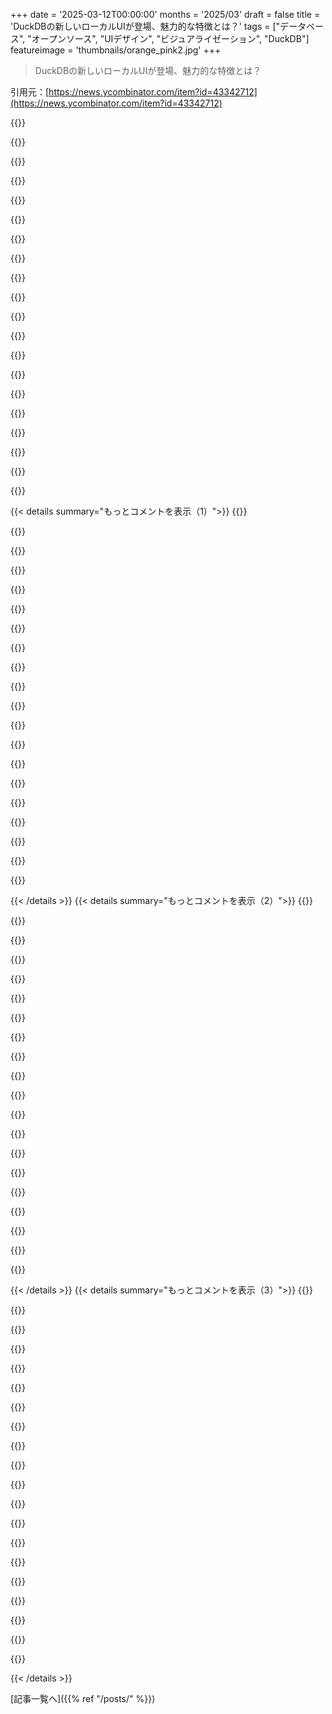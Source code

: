+++
date = '2025-03-12T00:00:00'
months = '2025/03'
draft = false
title = 'DuckDBの新しいローカルUIが登場、魅力的な特徴とは？'
tags = ["データベース", "オープンソース", "UIデザイン", "ビジュアライゼーション", "DuckDB"]
featureimage = 'thumbnails/orange_pink2.jpg'
+++

> DuckDBの新しいローカルUIが登場、魅力的な特徴とは？

引用元：[https://news.ycombinator.com/item?id=43342712](https://news.ycombinator.com/item?id=43342712)

{{<matomeQuote body="これすごいね！UIが素晴らしいし、オープンソースって書いてあるけど、実際はDuckDBの拡張がオープンソースなだけみたい。UIのコードは見つからないし、実際のUIはオープンソースなのかな？それともMotherDuckが使わせてるだけ？今のところ、ネットがないと動かない感じだね。" userName="vamega" createdAt="2025-03-12T14:40:20" color="#785bff">}}

{{<matomeQuote body="それは確かに心配だよね。UIの更新をui.duckdb.orgでホスティングするってのがちょっと違和感ありすぎ。少なくともduckdb.orgにホストされてるのは良い点だけど、ソースはどこかにあるべきだよ。がっかり。" userName="xemoka" createdAt="2025-03-12T15:24:07" color="#ff5733">}}

{{<matomeQuote body="そうなんだ！MotherDuckのエンジニア、Jeff Raymakersから確認があったみたいで、UIはオープンソースじゃないって。> Jeff Raymakers — 今日の午前9時25分に“ブログの表現が誤解を招くもので、修正する予定です”って言ってた。" userName="xemoka" createdAt="2025-03-12T16:29:20" color="#ff33a1">}}

{{<matomeQuote body="すごく期待してたのに、やっぱりそういうことか。これがあれば、TableauとかSASみたいなレガシープラットフォームは壊滅的だよ。" userName="dcreater" createdAt="2025-03-15T00:20:56" color="">}}

{{<matomeQuote body="リモートURLからUIを取得するのに「ローカルUI」って言えるの？もしかして、閉じたソースのUIが最初の実行時にダウンロードされて、ローカルにキャッシュされるのかな？それとも毎回リモートからロードするウェブアプリなの？" userName="plipt" createdAt="2025-03-12T16:59:43" color="">}}

{{<matomeQuote body="ウェブインターフェースだけど、ローカルマシンから提供されるんだ。デフォルトはhttp://localhost:4213/だよ。データの場所やMotherDuckへの明示的なオプトインについての注意もサイトにあるからチェックしてみて。" userName="daveguy" createdAt="2025-03-12T19:17:15" color="">}}

{{<matomeQuote body="ドキュメントには拡張のサーバー設定が書いてあって、ソースも見当たらないし、拡張のドキュメントはMotherDuckのUIを指してるみたいで、ちょっと混乱するな。" userName="jarpineh" createdAt="2025-03-12T15:17:12" color="">}}

{{<matomeQuote body="ドキュメントにもこんなことが書いてあるのが面白いね。> “設定したURLを信頼することが大事、なぜならアプリがDuckDBにロードしたデータにアクセスできるから”って。これが「ローカルUI」なら普通予想しないよね。DuckDBにちょっと触ってみたことがあるけど、これから使うならリモートにデータ送られないことを確認しなきゃと思う。" userName="radicality" createdAt="2025-03-12T23:34:05" color="#45d325">}}

{{<matomeQuote body="ブログの共著者なんだけど、言葉が紛らわしかったのを認めるよ。混乱を招いて申し訳ない。最後に注釈を追加したよ。> “リポジトリにはフロントエンドのソースコードは含まれておらず、現在はオープンソースとして利用できない。”ってね。" userName="szarnyasg" createdAt="2025-03-12T17:31:43" color="#ff5733">}}

{{<matomeQuote body="規制の厳しいデータを扱う仕事をしてる人もいるのに、こんなソフトウェアの危険な部分を知ったよ！デフォルトでインストールしないか、オプトインにしてほしい。ほんと危ないから。" userName="rastignack" createdAt="2025-03-13T11:05:20" color="#ff33a1">}}

{{<matomeQuote body="DuckDBのマルウェア化が始まるのかもね。投資家は収益が必要なんだろう。" userName="rastignack" createdAt="2025-03-13T11:03:41" color="">}}

{{<matomeQuote body="実際のUIはオープンソースじゃないよ。誰かが真のオープンソースUI拡張を作ることはできるけど、今のところそれには母Duckしか投資できてない。" userName="memset" createdAt="2025-03-12T15:47:48" color="">}}

{{<matomeQuote body="色々探したけど、これ（個人の成果）はいいベースになってるし、MITライセンスだよ：<br>https://github.com/caioricciuti/duck-ui<br>本物のOS UIを支えたいなら見てみて。" userName="dowager_dan99" createdAt="2025-03-12T15:57:22" color="#ff5733">}}

{{<matomeQuote body="どうしてUIプロジェクトがランディングページにスクリーンショットを最初に載せないのか理解できない。すごく明らかだと思うんだけど。" userName="dchuk" createdAt="2025-03-12T21:15:57" color="">}}

{{<matomeQuote body="Apache SupersetのSqlLabはすごく良いと思う。DuckDBをデータソースにしてるし、SqlAlchemyをサポートしてるものは何でも上手く動く。正直、スクリーンショットを初めて見た時、SqlLabかと思った。DuckDBのUIはまだ試してないけど。" userName="frankc" createdAt="2025-03-13T01:02:00" color="">}}

{{<matomeQuote body="それは面白いね。同じ組み合わせを使った小さなプロジェクトを考えてるんだけど、あなたのユースケースを少し教えてくれない？もっと知りたい。" userName="labso" createdAt="2025-03-17T18:50:28" color="">}}

{{<matomeQuote body="正直、いくつかはプロプライエタリな部分を残しておいてほしい。全てをFOSSにするのは持続可能なビジネスモデルじゃないと思うし、DuckDBには続いてほしい。Astralにも似た懸念がある。彼らはPythonを改良していて、資金が尽きるとまたPipに戻るのは悲劇だ。" userName="IshKebab" createdAt="2025-03-12T22:06:25" color="">}}

{{<matomeQuote body="ちょっと確認だけど、ローカルUIってほんとにローカルじゃないの？つまり、エアギャップなマシンでは使えないってこと？" userName="bigfatkitten" createdAt="2025-03-13T21:27:27" color="">}}

{{<matomeQuote body="同意する。これはちょっと混乱を招く表現だし、GUIコンポーネントは閉じられてるみたい。" userName="thenaturalist" createdAt="2025-03-12T15:09:48" color="">}}

{{<matomeQuote body="UIの見た目は、DuckDBで動いてる素晴らしいRillに似てる：<br>https://www.rilldata.com/<br>Rillはビジュアライゼーションやピボットテーブルが優れていて、Go/Svelteでオープンソースの洗練された製品だ。でもDuckDBのUIはSQLクエリ編集に素敵なJupyterノートブックスタイルの“セル”を持ってる。" userName="fenghorn" createdAt="2025-03-12T21:27:24" color="">}}

{{< details summary="もっとコメントを表示（1）">}}
{{<matomeQuote body="Rillの創業者だけど、UIの類似性については何も言わないよ。ただ、DuckDBベースのメトリクスレイヤーと探査的ダッシュボードを作ることが我々のビジョンで、Rillは完全にオープンソースだよ。詳しくはDuckCon #6で発表した資料を見てね。" userName="miked98" createdAt="2025-03-12T22:28:04" color="#ff33a1">}}

{{<matomeQuote body="HN好きだな。サービスについてのランダムなコメントがあって、返事は「私が創業者です」とか「私が書きました」ばっかり。" userName="archon810" createdAt="2025-03-13T03:22:21" color="">}}

{{<matomeQuote body="WhatTheDuckはduckdb-wasmでSQLを実行できるよ。Pygwalkerはpandasのデータフレームからオープンソースの記述統計とチャートを作成するんだ。ydata-profilingはPandasとSparkのデータフレームを使ったオープンソースの探索的データ分析を提供しているよ。" userName="westurner" createdAt="2025-03-12T23:58:25" color="#38d3d3">}}

{{<matomeQuote body="xeus-sqliteはJupyterやJupyterLite用のxeusカーネルで、SQLクエリのためのVegaビジュアライゼーションが使えるよ。jupyterlite-xeusはenvironment.ymlに基づいてパッケージをインストールするんだ。" userName="westurner" createdAt="2025-03-13T04:49:15" color="">}}

{{<matomeQuote body="duckdb-wasmに対して「emscripten-forgeパッケージ」の機能リクエストが出てるよ。" userName="westurner" createdAt="2025-03-13T05:42:13" color="">}}

{{<matomeQuote body="pygwalkerにもカーネル計算モードがあって、Rillからのクエリを扱うことができるよ。" userName="loa_observer" createdAt="2025-03-17T11:07:22" color="">}}

{{<matomeQuote body="あなたの講演のビデオはありますか？" userName="wodenokoto" createdAt="2025-03-13T04:56:18" color="">}}

{{<matomeQuote body="DuckConチームのおかげで、そのビデオはここにあるよ：“https://youtu.be/_IqvrFWY7ZM?si=1ux9SGUsh4kDs-ff”。他にも素晴らしい講演がいくつかあるから見てみて！" userName="miked98" createdAt="2025-03-13T05:36:05" color="#ff5c5c">}}

{{<matomeQuote body="追加の提案ありがとう！" userName="wodenokoto" createdAt="2025-03-13T07:56:04" color="">}}

{{<matomeQuote body="Hamilton Ulmerは両方に関わってたんだ。Twitterが流行ってた頃、彼の過程をフォローするのが本当に面白かった。" userName="ayhanfuat" createdAt="2025-03-12T22:21:12" color="">}}

{{<matomeQuote body="Blueskyではまだできるよ！" userName="articsputnik" createdAt="2025-03-13T06:58:28" color="">}}

{{<matomeQuote body="データ可視化にPerspectiveを使うのをおすすめ！私たちはDuckDBと一緒に使ってるけど、すごくいいよ。" userName="markhalonen" createdAt="2025-03-12T14:25:19" color="#ff33a1">}}

{{<matomeQuote body="俺たちもPerspectiveを使ってるよ！crabwalkっていうのを使ってて、DuckDBとの相性が抜群。数十万行の読み込みがほぼ瞬時で、全てをarrowで管理できるから最高だよ。<br>参考はここ！<br>https://github.com/definite-app/crabwalk" userName="mritchie712" createdAt="2025-03-12T14:41:01" color="#ff5733">}}

{{<matomeQuote body="どこでcrabwalkを使ってるの？面白そうだけど、ローカルETLの場合、SQLスクリプトのコレクションがあればいい気がする。ローカルなケースならもっとシンプルでいけるはずじゃない？" userName="0cf8612b2e1e" createdAt="2025-03-12T15:18:50" color="">}}

{{<matomeQuote body="いくつか特徴があるよ！<br>* カラムレベルの系譜が自動でわかる<br>* 系譜を可視化できる<br>* 入力・出力が楽チン（例：@configを指定すれば結果をparquet、csvにエクスポートできる）<br>* テストはまだだけど、将来的にはユニーク性や結合のテストに対応する予定。<br>今は系譜のためにだけ使ってるけど、面白いよ！" userName="mritchie712" createdAt="2025-03-12T15:23:22" color="">}}

{{<matomeQuote body="気に入ってくれて嬉しいよ！プロ版もチェックしてみて！DuckDBやPython/Pyodideなどもサポートしてるから！" userName="texodus" createdAt="2025-03-12T14:51:17" color="">}}

{{<matomeQuote body="それはすごく面白い！俺の博士論文は時系列データの安定したツリーマッピングアルゴリズムに関するもので、セルが位置を持つことが大事なんだ。デモで見た時、セルが飛び回るのはちょっと惜しい気がしたんだ。論文とデモも見てみて！コラボでPerspectiveに組み込むこともできるかも。" userName="pepperonipboy" createdAt="2025-03-12T16:06:47" color="#ff33a1">}}

{{<matomeQuote body="https://sql-workbench.comにも目を通してみて！DuckDB WASMとPerspectiveを使ってクエリ結果を表示してるよ。どう思う？" userName="tobilg" createdAt="2025-03-12T15:41:31" color="">}}

{{<matomeQuote body="実はこれでPerspectiveを知ったんだよね。" userName="markhalonen" createdAt="2025-03-12T17:47:33" color="">}}

{{<matomeQuote body="ハハハ、いいね。狭い世界だ。" userName="tobilg" createdAt="2025-03-12T19:32:56" color="">}}


{{< /details >}}
{{< details summary="もっとコメントを表示（2）">}}
{{<matomeQuote body="オンラインデモはいい感じなのに、自分には使えないのが残念。condaでconda-forgeからインストールしようとしたけどダメだったし、pipでも同じ。GitHubからリポジトリをクローンしてビルド試みたけど、詳細は覚えてないや。どうしてソフトのインストールがこんなに大変なんだろう。" userName="ciupicri" createdAt="2025-03-12T15:36:35" color="">}}

{{<matomeQuote body="問題を報告したことある？俺は様々なプラットフォームでPerspectiveを使ってるけど、全然問題ないよ。" userName="timkpaine" createdAt="2025-03-12T16:58:08" color="#38d3d3">}}

{{<matomeQuote body="まだ報告してないけど、全ての手順をドキュメントにまとめつつもう一回挑戦しようと思ってる。" userName="ciupicri" createdAt="2025-03-12T17:52:46" color="">}}

{{<matomeQuote body="なんでPerspectiveを選ぶの？D3のラッパーならPlotのほうが柔軟性があるよ。" userName="dleeftink" createdAt="2025-03-12T14:32:50" color="">}}

{{<matomeQuote body="PlotとDuckDBの良い統合を作ったよ。ここにあるよ：>「https://www.duckplot.com/」" userName="summer_avery" createdAt="2025-03-12T15:43:13" color="">}}

{{<matomeQuote body="カラムエクスプローラーがすごく気に入ってる。>「https://motherduck.com/blog/introducing-column-explorer/」<br>最近Kaggle Datasetのようなカラムエクスプローラーを探してたけど、これが一番良かった！" userName="stared" createdAt="2025-03-12T14:48:32" color="#ff5c5c">}}

{{<matomeQuote body="いろんなDB GUIクライアントやクラウドベースのデータツールを見てきたけど、MotherDuckのカラムエクスプローラーは最高だと思う。データ分布やユニークな値、最小/最大/パーセントタイルが簡単に見れて、すごく強力。これを考えた人は本当に素晴らしいと思う。メタデータがクエリできれば、自動データプロファイリングやQAに役立つのに。" userName="thenaturalist" createdAt="2025-03-12T14:53:25" color="#ff5c5c">}}

{{<matomeQuote body="似たようなオープンソースのカラムエクスプローラーがあるよ：>「https://github.com/manzt/quak」<br>デモはこちら：>「https://manzt.github.io/quak/?source=https://pub-2fc10ef6724...」" userName="aszen" createdAt="2025-03-12T16:46:11" color="">}}

{{<matomeQuote body="オープンソースのTypeScriptコンポーネントって知らない？" userName="stared" createdAt="2025-03-12T15:03:21" color="">}}

{{<matomeQuote body="ああ、今のところUIはオープンソースじゃないね。Column Explorerをスタンドアロンコンポーネントとして出したいって話はしてるけど、優先できていないんだ。やりたいとは思っている！" userName="hamilton" createdAt="2025-03-12T16:54:06" color="">}}

{{<matomeQuote body="コミュニティにとって素晴らしいことだよね。それに、こんな素敵なコンポーネントを設計してくれてありがとう！" userName="stared" createdAt="2025-03-13T13:29:46" color="#ff33a1">}}

{{<matomeQuote body="これが他のデータベースで使われると非常に遅くて高くつくからって理由もあると思うよ。" userName="mritchie712" createdAt="2025-03-12T15:03:25" color="">}}

{{<matomeQuote body="ObservableHQのカラムサマリーに影響を受けてる気がするけど、いいことだよね！" userName="oulipo" createdAt="2025-03-12T14:57:10" color="">}}

{{<matomeQuote body="(Column Explorer機能を設計した人です)Observableのカラムサマリーは素晴らしい！ただ、こういう診断系は共通の系譜があると思うし、ここからやるべきことが多いから熱心なんだ。どんな複雑なことをしたかはこちらで詳しく説明しているよ。" userName="hamilton" createdAt="2025-03-12T16:47:18" color="">}}

{{<matomeQuote body="面白いね、あちらの作品から多くのアイデアが得られそう！" userName="oulipo" createdAt="2025-03-12T17:30:06" color="">}}

{{<matomeQuote body="この素晴らしい作品に感謝！使いやすさや情報の明確さがとても気に入ってる。" userName="thenaturalist" createdAt="2025-03-12T22:16:00" color="#785bff">}}

{{<matomeQuote body="UIは見た目が良くて嬉しいけど、これがDuckDBのデフォルト拡張ってのには疑問があるな。DuckDBの創設者とは別の会社の製品だし、DuckDBは今までVCなしで成長してきたのに、MotherDuckはVCから資金を得てるし。このリリースは将来のDuckDBにどう影響するのか心配だ。" userName="jarpineh" createdAt="2025-03-12T15:10:13" color="">}}

{{<matomeQuote body="DuckDBのメンテナーだよ。UIはDuckDBのリリースには組み込まれてなくて、MotherDuckが開発した拡張機能なんだ。この拡張は他の拡張と同じようにダウンロードしてインストールする形だよ。具体的には、-uiコマンド追加して、SQLクエリ（CALL start_ui()）を実行できるんだ。これを自分で設定できるよ。実行中にui拡張も自動でインストールされるけど、設定で無効にできるよ。" userName="mytherin" createdAt="2025-03-12T15:52:53" color="#785bff">}}

{{<matomeQuote body="UIが拡張機能ってのは分かりづらいね。インストール方法が他のとは違うからさ。UIは体感的に深く根付いてるように感じるし、HTTPプロキシ機能の説明ももっと詳しく載せてほしいところ。しかし記事は「内蔵のローカルUIがある」って書いてあって、リリースバイナリに含まれてる印象を受けるよ。今後のDuckDBの無償利用や商用利用にどう影響するのか気になるね。" userName="jarpineh" createdAt="2025-03-12T16:04:41" color="#ff5c5c">}}

{{<matomeQuote body="ブログの内容がUIが完全に組み込まれているように感じるのは同意するよ。でも実際には拡張機能であることを書き直したんだ。MotherDuckとの連携でUIを自動で立ち上げるのがスムーズになったけど、DuckDB FoundationはDuckDBと拡張エコシステムを完全に管理してるから影響はないよ。特に自動インストールは他の信頼できる拡張と同じで、特定の関数が呼ばれるとトリガーされる仕組みだよ。" userName="mytherin" createdAt="2025-03-12T17:28:10" color="#ff33a1">}}


{{< /details >}}
{{< details summary="もっとコメントを表示（3）">}}
{{<matomeQuote body="説明ありがとう！この拡張はDuckDBにHTTP APIを提供してるんだよね？これはDuckDBをHTTP経由で使う公式な方法になる可能性があるんじゃないかな？個人的にはこれの方が特定のUIよりも面白いと思う。コミュニティの拡張にも似た機能があるけど、公式に安定したスキーマバージョンのHTTP APIがあればいいな。" userName="jarpineh" createdAt="2025-03-13T08:56:18" color="#ff33a1">}}

{{<matomeQuote body="DenoのDeno K/V機能を思い起こさせるね。オープンソースのSQLiteと連携してるけど、Deno Deployで使うと大きくアップグレードされる感じがする。商業的なオープンソースプロジェクトにはビジネスモデルが必要だと思うし、賛否あるかもだけど、開発資金を調達するためには妥協が必要だよね。ただ、UI機能が外部のクローズドソース資産に依存してるなら、それはちょっと抵抗感があるな。" userName="simonw" createdAt="2025-03-12T15:23:20" color="">}}

{{<matomeQuote body="MotherDuckは支援契約なんかで収益を得てると思ってたけど、DuckDBのエコシステムにいる他のVC資金の企業みたいだね。新しい拡張がデフォルトの拡張に追加されることは線引きが曖昧になる気がする。クローズドソースのプロダクトへのプロキシっぽいのでさらに混乱するよね。有料拡張には賛成だけど、これは他社サービスの宣伝っぽく感じるな。" userName="jarpineh" createdAt="2025-03-12T15:57:35" color="">}}

{{<matomeQuote body="DuckDB labsはMotherDuckに株を持ってるから、所有権が一致してるんだ。理論的にはこういう密接なパートナーシップはいいと思うけど、オープンさが足りなくなるのは心配だね。DuckDBとMotherDuckのデータベースに関する統合は問題ないけど、ローカルUIが外部サービスに完全依存してるのは気になる。拡張だからちょっとマシだけど、ガバナンスや原則の視点からは心配が残る。" userName="datadrivenangel" createdAt="2025-03-12T17:00:01" color="">}}

{{<matomeQuote body="これは同じではないと思う。Denoは商業企業の中のオープンソース製品だけど、DuckDBはオープンソースのプロジェクトで、MotherDuckは営利企業だから。互いに密接な統合があっても、基本的には独立してるのに、これではその線が曖昧になる気がする。SQLiteの周りにはこんな混乱はないよ。" userName="dowager_dan99" createdAt="2025-03-12T15:55:06" color="">}}

{{<matomeQuote body="https://github.com/denoland/denokv<br>これがリンク先だよ。Deno KVは1年以上前から自己ホスティングできるようになったね。" userName="simlevesque" createdAt="2025-03-12T15:48:14" color="">}}

{{<matomeQuote body="リンク先が言ってることは変わらないよ。自分でホスティングするバックエンドは、ローカルのSQLiteバックエンドのネットワークにアクセス可能な版なんだ。ホスティングされたバックエンドは、 FoundationDBを使って globally replicated されていて、スケーリングの話が全然違うから。" userName="jorams" createdAt="2025-03-12T16:00:04" color="">}}

{{<matomeQuote body="フロス実装のおかげで、DenoKVをAzure CosmosやDynamoDB、CockroachLabsなどで自作するのもアリだよね。APIが小さいから、やろうと思えば簡単にできると思う。" userName="tracker1" createdAt="2025-03-12T18:09:52" color="">}}

{{<matomeQuote body="そうそう、私の記事でも触れてるよね：’https://til.simonwillison.net/deno/deno-kv#user-content-upda’。" userName="simonw" createdAt="2025-03-12T16:46:00" color="">}}

{{<matomeQuote body="ここが心配な人もいるけど、DucDbがRedisLabsみたいになるんじゃないかって話だよね。オープンソースになってしばらくしたら突然やめるとか。" userName="blackoil" createdAt="2025-03-12T17:42:56" color="">}}

{{<matomeQuote body="でも、AWSが大きな力を持ってRedisLabsの収益モデルを潰したのは事実だけど、それをルグプルと呼ぶのはちょっと不公平だと思う。" userName="threecheese" createdAt="2025-03-12T18:16:17" color="">}}

{{<matomeQuote body="UIはあくまで便利なツールだし、使わなくてもDuckDBの使い方は変わらないよ。本当に問題が起こるまで心配することないと思う。今は単に便利な機能なんだから。" userName="capkutay" createdAt="2025-03-12T18:23:44" color="#38d3d3">}}

{{<matomeQuote body="このUIは便利なツールであり広告でもあるんじゃないかな。もっと多くの人が使えるHTTP APIがあれば良かったのに、って思う。現状、ドキュメントなしのC++のAPIがあるけど公式な安定版がほしいな。" userName="jarpineh" createdAt="2025-03-13T09:37:59" color="#ff33a1">}}

{{<matomeQuote body="リリースおめでとう！かなりクールだね。ローカルなWebベースじゃないエディタ探してるなら、qstudioもチェックしてみて！’https://www.timestored.com/qstudio/help/duckdb-sql-editor’。" userName="RyanHamilton" createdAt="2025-03-12T23:28:04" color="">}}

{{<matomeQuote body="studioはkdbにも使えるんだ、DuckDBでも使えるなんて知らなかった！" userName="noisy_boy" createdAt="2025-03-13T05:02:20" color="">}}

{{<matomeQuote body="DuckDBについて詳しくは知らないけど、すごく良い感じに見えるね。タイムシリーズっぽいデータを直感的にSQLでクエリしたいな。" userName="sunshine-o" createdAt="2025-03-13T10:56:52" color="">}}

{{<matomeQuote body="’https://sql-workbench.com’もチェックしてみて。ブラウザでDuckDBのWASMが動いて、データ可視化もできるみたいだから、タイムシリーズの視覚化も可能！" userName="tobilg" createdAt="2025-03-13T20:00:29" color="#ff5733">}}

{{<matomeQuote body="QuestDBも試してみたらいいよ。上記の機能はすべてサポートしてるけど、ネイティブのグラフ表示はないね。ただ、Grafanaを使えるし、クエリのUIもいい感じ。軽量でビュンビュン動くよ俺の経験では。" userName="pants2" createdAt="2025-03-13T14:56:35" color="#ff5c5c">}}

{{<matomeQuote body="DuckDBは自分でプロットできないんだ。他のツール、たとえばmatplotlibを使う必要があるよ。" userName="raoulj" createdAt="2025-03-13T13:41:28" color="">}}

{{<matomeQuote body="俺はMotherDuckの共同設立者だよ。DuckDB Labsのチームと一緒にUIを作ってるんだ。これは初リリースで、簡単なチャートの要望を含めてみんなのリクエストがたくさんくるのは分かってる。気軽にこのスレッドに書き込んでくれれば、目を通すから！とにかくこのリリースを楽しんでくれ。作るの楽しんでたから。" userName="ryguyrg" createdAt="2025-03-12T13:49:46" color="#ff5c5c">}}


{{< /details >}}


[記事一覧へ]({{% ref "/posts/" %}})
